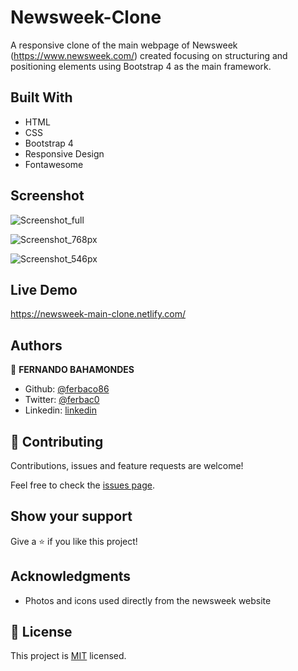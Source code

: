 # Newsweek-Clone
A responsive clone of the main webpage of Newsweek (https://www.newsweek.com/) created focusing on structuring and positioning elements using Bootstrap 4 as the main framework.

## Built With

- HTML
- CSS
- Bootstrap 4
- Responsive Design
- Fontawesome

## Screenshot

![Screenshot_full](https://user-images.githubusercontent.com/52765379/78716067-51e81280-78ec-11ea-8414-2848bfcb8979.png)

![Screenshot_768px](https://user-images.githubusercontent.com/52765379/78716090-59a7b700-78ec-11ea-9ee4-9f8811019d04.png)

![Screenshot_546px](https://user-images.githubusercontent.com/52765379/78716103-5ca2a780-78ec-11ea-93c0-927f0a0ac28c.png)

## Live Demo

https://newsweek-main-clone.netlify.com/

## Authors

👤 **FERNANDO BAHAMONDES**

- Github: [@ferbaco86](https://github.com/ferbaco86)
- Twitter: [@ferbac0](https://twitter.com/ferbac0)
- Linkedin: [linkedin](https://www.linkedin.com/in/fernando-bahamondes-correa)

## 🤝 Contributing

Contributions, issues and feature requests are welcome!

Feel free to check the [issues page](issues/).

## Show your support

Give a ⭐️ if you like this project!

## Acknowledgments

- Photos and icons used directly from the newsweek website 

## 📝 License

This project is [MIT](lic.url) licensed.
